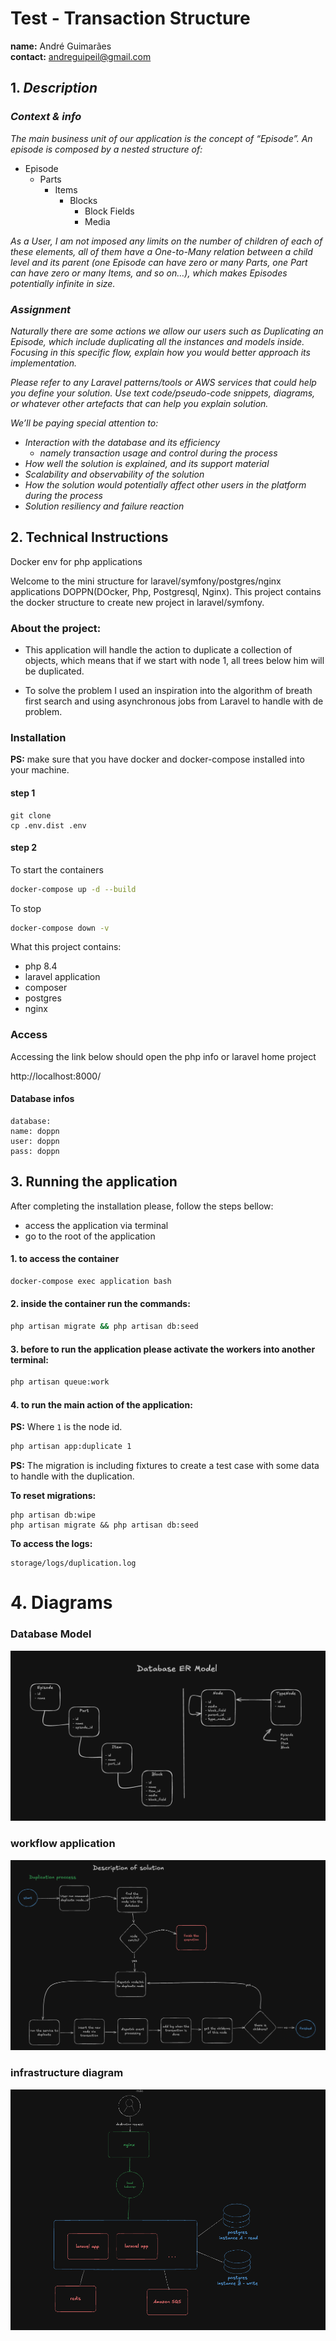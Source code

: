 # Test - Transaction Structure

**name:** André Guimarães</br>
**contact:** andreguipeil@gmail.com

## 1. _Description_
### _Context & info_
_The main business unit of our application is the concept of “Episode”. An episode is composed by a nested structure of:_

- Episode
    - Parts
        - Items
            - Blocks
                - Block Fields
                - Media

_As a User, I am not imposed any limits on the number of children of each of these elements, all of them have a One-to-Many relation between a child level and its parent (one Episode can have zero or many Parts, one Part can have zero or many Items, and so on…), which makes Episodes potentially infinite in size._

### _Assignment_
_Naturally there are some actions we allow our users such as Duplicating an Episode, which include duplicating all the instances and models inside. Focusing in this specific flow, explain how you would better approach its implementation._

_Please refer to any Laravel patterns/tools or AWS services that could help you define your solution. Use text code/pseudo-code snippets, diagrams, or whatever other artefacts that can help you explain solution._

_We’ll be paying special attention to:_

- _Interaction with the database and its efficiency_
    - _namely transaction usage and control during the process_
- _How well the solution is explained, and its support material_
- _Scalability and observability of the solution_
- _How the solution would potentially affect other users in the platform during the process_
- _Solution resiliency and failure reaction_

## 2. Technical Instructions
Docker env for php applications 

Welcome to the mini structure for laravel/symfony/postgres/nginx applications DOPPN(DOcker, Php, Postgresql, Nginx).
This project contains the docker structure to create new project in laravel/symfony.


### About the project:
- This application will handle the action to duplicate a collection of objects, which means that if we start with node 1, all trees below him will be duplicated.

- To solve the problem I used an inspiration into the algorithm of breath first search and using asynchronous jobs from Laravel to handle with de problem.


### Installation
**PS:** make sure that you have docker and docker-compose installed into your machine.

#### step 1
```
git clone 
cp .env.dist .env
```

#### step 2
To start the containers
````bash
docker-compose up -d --build
````

To stop
```bash
docker-compose down -v
```

What this project contains:
- php 8.4
- laravel application
- composer
- postgres
- nginx

### Access
Accessing the link below should open the php info or laravel home project

http://localhost:8000/

#### Database infos
````
database:
name: doppn
user: doppn
pass: doppn
````

## 3. Running the application
After completing the installation please, follow the steps bellow:
- access the application via terminal
- go to the root of the application

#### 1. to access the container
```bash
docker-compose exec application bash
```

#### 2. inside the container run the commands:
```bash
php artisan migrate && php artisan db:seed
```

#### 3. before to run the application please activate the workers into another terminal:

````bash
php artisan queue:work
````

#### 4. to run the main action of the application:  
**PS:** Where `1` is the node id.
```bash
php artisan app:duplicate 1 
```
**PS:** The migration is including fixtures to create a test case with some data to handle with the duplication.

**To reset migrations:**
````
php artisan db:wipe
php artisan migrate && php artisan db:seed
````

**To access the logs:**
```
storage/logs/duplication.log
```

# 4. Diagrams

### Database Model
![plot](/docs/er-model-diagram.png)

### workflow application
![plot](/docs/workflow-application.png)

### infrastructure diagram
![plot](/docs/infra-diagram.png)
